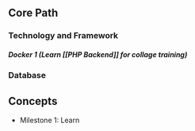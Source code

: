 ## **Core Path**

### Technology and Framework

##### Docker 1 (Learn [[PHP Backend]] for collage training)

### Database
## **Concepts**

- Milestone 1: Learn